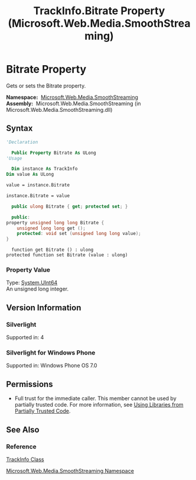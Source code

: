 ﻿---
title: TrackInfo.Bitrate Property (Microsoft.Web.Media.SmoothStreaming)
TOCTitle: Bitrate Property
ms:assetid: P:Microsoft.Web.Media.SmoothStreaming.TrackInfo.Bitrate
ms:mtpsurl: https://msdn.microsoft.com/en-us/library/microsoft.web.media.smoothstreaming.trackinfo.bitrate(v=VS.90)
ms:contentKeyID: 23961234
ms.date: 05/02/2012
mtps_version: v=VS.90
f1_keywords:
- Microsoft.Web.Media.SmoothStreaming.TrackInfo.Bitrate
- Microsoft.Web.Media.SmoothStreaming.TrackInfo.get_Bitrate
- Microsoft.Web.Media.SmoothStreaming.TrackInfo.set_Bitrate
dev_langs:
- csharp
- jscript
- vb
- cpp
api_location:
- Microsoft.Web.Media.SmoothStreaming.dll
api_name:
- Microsoft.Web.Media.SmoothStreaming.TrackInfo.Bitrate
- Microsoft.Web.Media.SmoothStreaming.TrackInfo.get_Bitrate
- Microsoft.Web.Media.SmoothStreaming.TrackInfo.set_Bitrate
api_type:
- Managed
topic_type:
- apiref
- kbSyntax
product_family_name: VS
ROBOTS: INDEX,FOLLOW
---

# Bitrate Property

Gets or sets the Bitrate property.

**Namespace:**  [Microsoft.Web.Media.SmoothStreaming](microsoft-web-media-smoothstreaming-namespace_1.md)  
**Assembly:**  Microsoft.Web.Media.SmoothStreaming (in Microsoft.Web.Media.SmoothStreaming.dll)

## Syntax

```vb
'Declaration

  Public Property Bitrate As ULong
'Usage

  Dim instance As TrackInfo
Dim value As ULong

value = instance.Bitrate

instance.Bitrate = value
```

```csharp
  public ulong Bitrate { get; protected set; }
```

```cpp
  public:
property unsigned long long Bitrate {
    unsigned long long get ();
    protected: void set (unsigned long long value);
}
```

```jscript
  function get Bitrate () : ulong
protected function set Bitrate (value : ulong)
```

### Property Value

Type: [System.UInt64](https://msdn.microsoft.com/library/06cf7918)  
An unsigned long integer.  

## Version Information

### Silverlight

Supported in: 4  

### Silverlight for Windows Phone

Supported in: Windows Phone OS 7.0  

## Permissions

  - Full trust for the immediate caller. This member cannot be used by partially trusted code. For more information, see [Using Libraries from Partially Trusted Code](https://msdn.microsoft.com/library/8skskf63).

## See Also

### Reference

[TrackInfo Class](trackinfo-class-microsoft-web-media-smoothstreaming_1.md)

[Microsoft.Web.Media.SmoothStreaming Namespace](microsoft-web-media-smoothstreaming-namespace_1.md)

